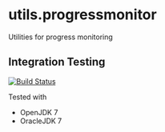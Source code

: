 utils.progressmonitor
=====================

Utilities for progress monitoring

Integration Testing
-------------------

[![Build Status](https://travis-ci.org/dontdrinkandroot/utils.progressmonitor.java.svg?branch=master)](https://travis-ci.org/dontdrinkandroot/utils.progressmonitor.java)

Tested with

* OpenJDK 7
* OracleJDK 7